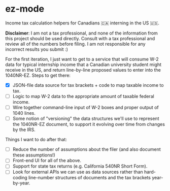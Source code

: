 # ez-mode

Income tax calculation helpers for Canadians 🇨🇦 interning in the US 🇺🇸.

**Disclaimer**: I am not a tax professional, and none of the information from this project should be used directly. Consult with a tax professional and review all of the numbers before filing. I am not responsible for any incorrect results you submit :)

For the first iteration, I just want to get to a service that will consume W-2 data for typical internship income that a Canadian university student might receive in the US, and return line-by-line proposed values to enter into the 1040NR-EZ. Steps to get there:

- [x] JSON-file data source for tax brackets + code to map taxable income to tax.
- [ ] Logic to map W-2 data to the appropriate amount of taxable federal income.
- [ ] Wire together command-line input of W-2 boxes and proper output of 1040 lines.
- [ ] Some notion of "versioning" the data structures we'll use to represent the 1040NR-EZ document, to support it evolving over time from changes by the IRS.

Things I want to do after that:

- [ ] Reduce the number of assumptions about the filer (and also document these assumptions!)
- [ ] Front-end UI for all of the above.
- [ ] Support for state tax returns (e.g. California 540NR Short Form).
- [ ] Look for external APIs we can use as data sources rather than hard-coding line-number structures of documents and the tax brackets year-by-year.

